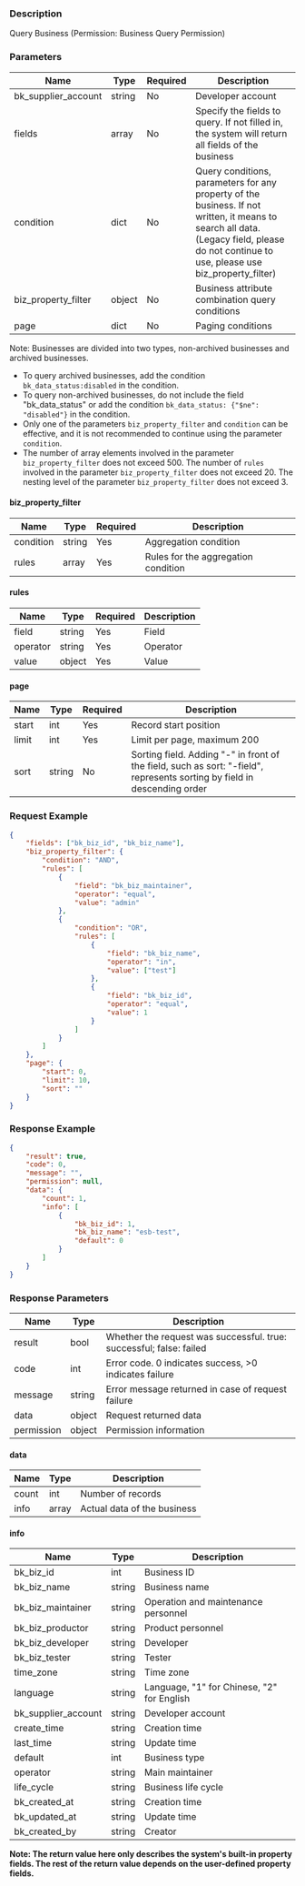 ### Description

Query Business (Permission: Business Query Permission)

### Parameters

| Name                | Type   | Required | Description                                                                                                                                                                               |
|---------------------|--------|----------|-------------------------------------------------------------------------------------------------------------------------------------------------------------------------------------------|
| bk_supplier_account | string | No       | Developer account                                                                                                                                                                         |
| fields              | array  | No       | Specify the fields to query. If not filled in, the system will return all fields of the business                                                                                          |
| condition           | dict   | No       | Query conditions, parameters for any property of the business. If not written, it means to search all data. (Legacy field, please do not continue to use, please use biz_property_filter) |
| biz_property_filter | object | No       | Business attribute combination query conditions                                                                                                                                           |
| page                | dict   | No       | Paging conditions                                                                                                                                                                         |

Note: Businesses are divided into two types, non-archived businesses and archived businesses.

- To query archived businesses, add the condition `bk_data_status:disabled` in the condition.
- To query non-archived businesses, do not include the field "bk_data_status" or add the
  condition `bk_data_status: {"$ne": "disabled"}` in the condition.
- Only one of the parameters `biz_property_filter` and `condition` can be effective, and it is not recommended to
  continue using the parameter `condition`.
- The number of array elements involved in the parameter `biz_property_filter` does not exceed 500. The number
  of `rules` involved in the parameter `biz_property_filter` does not exceed 20. The nesting level of the
  parameter `biz_property_filter` does not exceed 3.

#### biz_property_filter

| Name      | Type   | Required | Description                         |
|-----------|--------|----------|-------------------------------------|
| condition | string | Yes      | Aggregation condition               |
| rules     | array  | Yes      | Rules for the aggregation condition |

#### rules

| Name     | Type   | Required | Description |
|----------|--------|----------|-------------|
| field    | string | Yes      | Field       |
| operator | string | Yes      | Operator    |
| value    | object | Yes      | Value       |

#### page

| Name  | Type   | Required | Description                                                                                                              |
|-------|--------|----------|--------------------------------------------------------------------------------------------------------------------------|
| start | int    | Yes      | Record start position                                                                                                    |
| limit | int    | Yes      | Limit per page, maximum 200                                                                                              |
| sort  | string | No       | Sorting field. Adding "-" in front of the field, such as sort: "-field", represents sorting by field in descending order |

### Request Example

```json
{
    "fields": ["bk_biz_id", "bk_biz_name"],
    "biz_property_filter": {
        "condition": "AND",
        "rules": [
            {
                "field": "bk_biz_maintainer",
                "operator": "equal",
                "value": "admin"
            },
            {
                "condition": "OR",
                "rules": [
                    {
                        "field": "bk_biz_name",
                        "operator": "in",
                        "value": ["test"]
                    },
                    {
                        "field": "bk_biz_id",
                        "operator": "equal",
                        "value": 1
                    }
                ]
            }
        ]
    },
    "page": {
        "start": 0,
        "limit": 10,
        "sort": ""
    }
}
```

### Response Example

```json
{
    "result": true,
    "code": 0,
    "message": "",
    "permission": null,
    "data": {
        "count": 1,
        "info": [
            {
                "bk_biz_id": 1,
                "bk_biz_name": "esb-test",
                "default": 0
            }
        ]
    }
}
```

### Response Parameters

| Name       | Type   | Description                                                         |
|------------|--------|---------------------------------------------------------------------|
| result     | bool   | Whether the request was successful. true: successful; false: failed |
| code       | int    | Error code. 0 indicates success, >0 indicates failure               |
| message    | string | Error message returned in case of request failure                   |
| data       | object | Request returned data                                               |
| permission | object | Permission information                                              |

#### data

| Name  | Type  | Description                 |
|-------|-------|-----------------------------|
| count | int   | Number of records           |
| info  | array | Actual data of the business |

#### info

| Name                | Type   | Description                                |
|---------------------|--------|--------------------------------------------|
| bk_biz_id           | int    | Business ID                                |
| bk_biz_name         | string | Business name                              |
| bk_biz_maintainer   | string | Operation and maintenance personnel        |
| bk_biz_productor    | string | Product personnel                          |
| bk_biz_developer    | string | Developer                                  |
| bk_biz_tester       | string | Tester                                     |
| time_zone           | string | Time zone                                  |
| language            | string | Language, "1" for Chinese, "2" for English |
| bk_supplier_account | string | Developer account                          |
| create_time         | string | Creation time                              |
| last_time           | string | Update time                                |
| default             | int    | Business type                              |
| operator            | string | Main maintainer                            |
| life_cycle          | string | Business life cycle                        |
| bk_created_at       | string | Creation time                              |
| bk_updated_at       | string | Update time                                |
| bk_created_by       | string | Creator                                    |

**Note: The return value here only describes the system's built-in property fields. The rest of the return value depends
on the user-defined property fields.**

